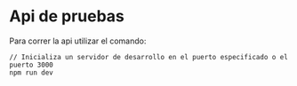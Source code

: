 # Api de pruebas

Para correr la api utilizar el comando:

```
// Inicializa un servidor de desarrollo en el puerto especificado o el puerto 3000
npm run dev
```
